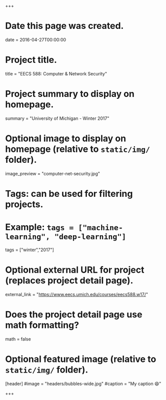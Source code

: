 +++
# Date this page was created.
date = 2016-04-27T00:00:00

# Project title.
title = "EECS 588: Computer & Network Security"

# Project summary to display on homepage.
summary = "University of Michigan - Winter 2017"

# Optional image to display on homepage (relative to `static/img/` folder).
image_preview = "computer-net-security.jpg"

# Tags: can be used for filtering projects.
# Example: `tags = ["machine-learning", "deep-learning"]`
tags = ["winter","2017"]

# Optional external URL for project (replaces project detail page).
external_link = "https://www.eecs.umich.edu/courses/eecs588.w17/"

# Does the project detail page use math formatting?
math = false

# Optional featured image (relative to `static/img/` folder).
[header]
#image = "headers/bubbles-wide.jpg"
#caption = "My caption :smile:"

+++
